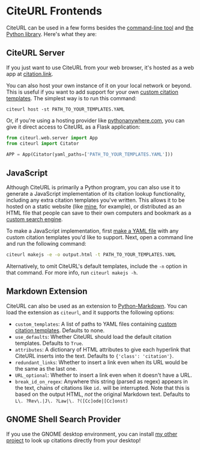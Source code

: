 # CiteURL Frontends

CiteURL can be used in a few forms besides the [command-line tool](../index#usage) and [the Python library](../library). Here's what they are:

## CiteURL Server

If you just want to use CiteURL from your web browser, it's hosted as a web app at [citation.link](https://www.citation.link).

You can also host your own instance of it on your local network or beyond. This is useful if you want to add support for your own [custom citation templates](template-yamls). The simplest way is to run this command:

```citeurl
citeurl host -st PATH_TO_YOUR_TEMPLATES.YAML
```

Or, if you're using a hosting provider like [pythonanywhere.com](https://pythonanywhere.com), you can give it direct access to CiteURL as a Flask application:

```python
from citeurl.web.server import App
from citeurl import Citator

APP = App(Citator(yaml_paths=['PATH_TO_YOUR_TEMPLATES.YAML']))
```

## JavaScript

Although CiteURL is primarily a Python program, you can also use it to generate a JavaScript implementation of its citation lookup functionality, including any extra citation templates you've written. This allows it to be hosted on a static website (like [mine](https://raindrum.github.io/lawsearch), for example), or distributed as an HTML file that people can save to their own computers and bookmark as a [custom search engine](https://www.howtogeek.com/114176/HOW-TO-EASILY-CREATE-SEARCH-PLUGINS-ADD-ANY-SEARCH-ENGINE-TO-YOUR-BROWSER/).

To make a JavaScript implementation, first [make a YAML file](template-yamls) with any custom citation templates you'd like to support. Next, open a command line and run the following command:

``` bash
citeurl makejs -e -o output.html -t PATH_TO_YOUR_TEMPLATES.YAML
```

Alternatively, to omit CiteURL's default templates, include the `-n` option in that command. For more info, run `citeurl makejs -h`.

## Markdown Extension

CiteURL can also be used as an extension to [Python-Markdown](https://python-markdown.github.io/). You can load the extension as `citeurl`, and it supports the following options:

- `custom_templates`: A list of paths to YAML files containing [custom citation templates](../template-yamls). Defaults to none.
- `use_defaults`: Whether CiteURL should load the default citation templates. Defaults to `True`.
- `attributes`: A dictionary of HTML attributes to give each hyperlink that CiteURL inserts into the text. Defaults to `{'class': 'citation'}`.
- `redundant_links`: Whether to insert a link even when its URL would be the same as the last one.
- `URL_optional`: Whether to insert a link even when it doesn't have a URL.
- `break_id_on_regex`: Anywhere this string (parsed as regex) appears in the text, chains of citations like `id.` will be interrupted. Note that this is based on the output HTML, *not* the original Markdown text. Defaults to `L\. ?Rev\.|J\. ?Law|\. ?([Cc]ode|[Cc]onst)`

## GNOME Shell Search Provider

If you use the GNOME desktop environment, you can install [my other project](https://extensions.gnome.org/extension/4225/gnome-citeurl-search-provider/) to look up citations directly from your desktop!
